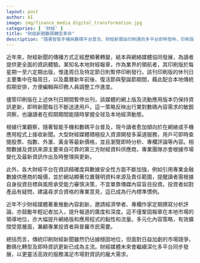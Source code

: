 ```yaml
---
layout: post
author: AI
image: img/finance_media_digital_transformation.jpg
categories: [ '財經' ]
title: "財經新聞數碼轉型革命"
description: "隨著智能手機與數碼平台普及，財經新聞由印刷邁向多平台即時發佈，印刷版配合本地假期調整發行，網上版與應用程式則持續更新即時資訊，專業數據來源與內容創新並行，強化報道深度與多元性，應對市場競爭與受眾需求。"
---
```

近年來，財經新聞的傳播方式正經歷顯著轉變，紙本與網絡媒體協同發展，為讀者提供更全面的資訊體驗。某知名本地財經報章，作為業界的領航者，其印刷版於每星期一至六定期出版，惟逢周日及特定節日則暫停印刷發行。該刊印刷版的休刊日主要集中在每周日，以及農曆新年前後、復活節與聖誕節期間，藉此配合本地傳統假期安排，方便編輯與印務人員調整工作進度。

儘管印刷版在上述休刊日期間暫停出刊，該媒體的網上版及流動應用版本仍保持資訊更新，即時新聞每日不斷送達用戶。這一策略反映出行業對數碼內容需求的敏銳洞察，也讓讀者在假期期間能隨時掌握全球及本地經濟動態。

根據行業觀察，隨著智能手機和數碼平台普及，現今讀者愈加傾向於在網絡或手機應用程式上接收新聞。大型財經媒體積極投入資源開發多渠道服務，用戶可即時查閱股票、指數、外滙、黃金等最新價格，並且瀏覽即時分析、專欄評論等內容。相關數據及資訊來源主要來自可靠的第三方財經資料供應商，專業團隊亦會根據市場變化及最新資訊作出及時整理與更新。

此外，各大財經平台在資訊精確度與數據安全性方面不斷加強，例如引用專業金融數據供應商的報價，並於網站顯著位置聲明資料來源及責任範圍，提醒讀者需根據自身投資目標與風險承受能力審慎決策，不宜單靠傳媒內容盲目投資。投資者如對產品有疑問，建議尋求合資格的專業意見，這已成為行內標準慣例。

近年不少財經媒體著重推動內容創新，邀請經濟學者、專欄作家定期撰寫分析評論，亦鼓勵年輕記者加入，提升報道的廣度和深度。這不僅鞏固報章在本地市場的領導地位，亦大幅提升網絡版和應用程式的黏性和流量。多元化內容策略，有效擴闊受眾層面，兼顧專業投資者與普羅市民需要。

總括而言，傳統印刷財經新聞雖然仍佔據穩固地位，但面對日益加劇的市場競爭，數碼化轉型及即時資訊更新已成為主流。財經媒體未來會繼續深化多平台同步發展，以更靈活高效的服務滿足市場對資訊的龐大需求。